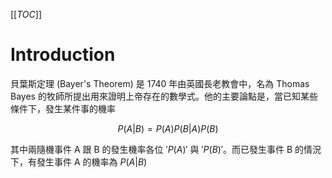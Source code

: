 [[_TOC_]]

# Introduction

貝葉斯定理 (Bayer's Theorem) 是 1740 年由英國長老教會中，名為 Thomas Bayes 的牧師所提出用來證明上帝存在的數學式。他的主要論點是，當已知某些條件下，發生某件事的機率

$$P( A | B ) = {P( A )P( B| A )}{P( B )}$$

其中兩隨機事件 A 跟 B 的發生機率各位 $'P( A )'$ 與 $'P( B )'$。而已發生事件 B 的情況下，有發生事件 A 的機率為 $`P( A | B )`$
